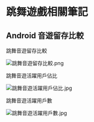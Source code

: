 # 跳舞遊戲相關筆記

## Android 音遊留存比較

跳舞音遊留存比較

![跳舞音遊留存比較.png](%E8%B7%B3%E8%88%9E%E9%81%8A%E6%88%B2%E7%9B%B8%E9%97%9C%E7%AD%86%E8%A8%98%204a2cf720c1154a7c8edde917f50253e2/%25E8%25B7%25B3%25E8%2588%259E%25E9%259F%25B3%25E9%2581%258A%25E7%2595%2599%25E5%25AD%2598%25E6%25AF%2594%25E8%25BC%2583.png)

跳舞音遊活躍用戶佔比

![跳舞音遊活躍用戶佔比.jpg](%E8%B7%B3%E8%88%9E%E9%81%8A%E6%88%B2%E7%9B%B8%E9%97%9C%E7%AD%86%E8%A8%98%204a2cf720c1154a7c8edde917f50253e2/%25E8%25B7%25B3%25E8%2588%259E%25E9%259F%25B3%25E9%2581%258A%25E6%25B4%25BB%25E8%25BA%258D%25E7%2594%25A8%25E6%2588%25B6%25E4%25BD%2594%25E6%25AF%2594.jpg)

跳舞音遊活躍用戶數

![跳舞音遊活躍用戶數.jpg](%E8%B7%B3%E8%88%9E%E9%81%8A%E6%88%B2%E7%9B%B8%E9%97%9C%E7%AD%86%E8%A8%98%204a2cf720c1154a7c8edde917f50253e2/%25E8%25B7%25B3%25E8%2588%259E%25E9%259F%25B3%25E9%2581%258A%25E6%25B4%25BB%25E8%25BA%258D%25E7%2594%25A8%25E6%2588%25B6%25E6%2595%25B8.jpg)